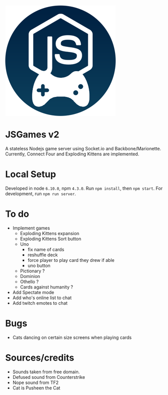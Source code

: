 ![JSGames v2](./static/images/logo.png "JSGames v2")

# JSGames v2
A stateless Nodejs game server using Socket.io and Backbone/Marionette.
Currently, Connect Four and Exploding Kittens are implemented.

# Local Setup
Developed in node `6.10.0`, npm `4.3.0`.
Run `npm install`, then `npm start`.
For development, run `npm run server`.

# To do
- Implement games
	- Exploding Kittens expansion
	- Exploding Kittens Sort button
	- Uno
		- fix name of cards
		- reshuffle deck
		- force player to play card they drew if able
		- uno button
	- Pictionary ?
	- Dominion 
	- Othello ?
	- Cards against humanity ?
- Add Spectate mode
- Add who's online list to chat
- Add twitch emotes to chat

# Bugs
- Cats dancing on certain size screens when playing cards

# Sources/credits
- Sounds taken from free domain.
- Defused sound from Counterstrike
- Nope sound from TF2
- Cat is Pusheen the Cat